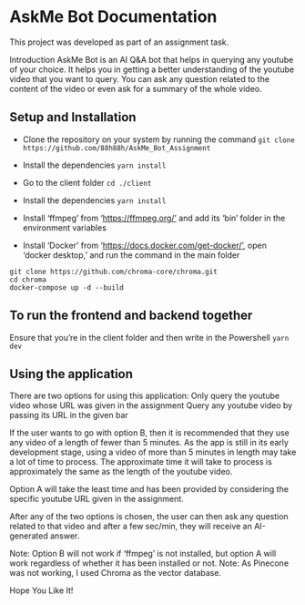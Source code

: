 # AskMe Bot Documentation

This project was developed as part of an assignment task.

Introduction
AskMe Bot is an AI Q&A bot that helps in querying any youtube of your choice. It helps you in getting a better understanding of the youtube video that you want to query. You can ask any question related to the content of the video or even ask for a summary of the whole video.

## Setup and Installation

- Clone the repository on your system by running the command
  `git clone https://github.com/88h88h/AskMe_Bot_Assignment`

- Install the dependencies
  `yarn install`

- Go to the client folder
  `cd ./client`

- Install the dependencies
  `yarn install`

- Install ‘ffmpeg’ from ‘https://ffmpeg.org/’ and add its ‘bin’ folder in the environment variables
- Install ‘Docker’ from ‘https://docs.docker.com/get-docker/’, open ‘docker desktop,’ and run the command in the main folder

```
git clone https://github.com/chroma-core/chroma.git
cd chroma
docker-compose up -d --build
```

## To run the frontend and backend together

Ensure that you’re in the client folder and then write in the Powershell
`yarn dev`

## Using the application

There are two options for using this application:
Only query the youtube video whose URL was given in the assignment
Query any youtube video by passing its URL in the given bar

If the user wants to go with option B, then it is recommended that they use any video of a length of fewer than 5 minutes. As the app is still in its early development stage, using a video of more than 5 minutes in length may take a lot of time to process. The approximate time it will take to process is approximately the same as the length of the youtube video.

Option A will take the least time and has been provided by considering the specific youtube URL given in the assignment.

After any of the two options is chosen, the user can then ask any question related to that video and after a few sec/min, they will receive an AI-generated answer.

Note: Option B will not work if ‘ffmpeg’ is not installed, but option A will work regardless of whether it has been installed or not.
Note: As Pinecone was not working, I used Chroma as the vector database.

Hope You Like It!
